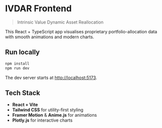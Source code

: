 # IVDAR Frontend

> Intrinsic Value Dynamic Asset Reallocation

This React + TypeScript app visualises proprietary portfolio-allocation data with smooth animations and modern charts.

## Run locally
```bash
npm install
npm run dev
```

The dev server starts at <http://localhost:5173>.

## Tech Stack
- **React + Vite**
- **Tailwind CSS** for utility-first styling
- **Framer Motion** & **Anime.js** for animations
- **Plotly.js** for interactive charts 